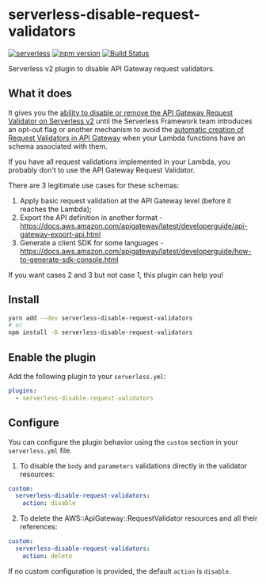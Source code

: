 # serverless-disable-request-validators

[![serverless](http://public.serverless.com/badges/v2.svg)](http://www.serverless.com) [![npm version](https://badge.fury.io/js/serverless-disable-request-validators.svg)](https://badge.fury.io/js/serverless-disable-request-validators) [![Build Status](https://travis-ci.org/jweyrich/serverless-disable-request-validators.svg?branch=master)](https://travis-ci.org/jweyrich/serverless-disable-request-validators)

Serverless v2 plugin to disable API Gateway request validators.

## What it does

It gives you the [ability to disable or remove the API Gateway Request Validator on Serverless v2](https://github.com/serverless/serverless/issues/10229) until the Serverless Framework team introduces an opt-out flag or another mechanism to avoid the [automatic creation of Request Validators in API Gateway](https://www.serverless.com/framework/docs/providers/aws/events/apigateway/#request-schema-validators) when your Lambda functions have an schema associated with them.

If you have all request validations implemented in your Lambda, you probably don't to use the API Gateway Request Validator.

There are 3 legitimate use cases for these schemas:

1. Apply basic request validation at the API Gateway level (before it reaches the Lambda);
2. Export the API definition in another format - https://docs.aws.amazon.com/apigateway/latest/developerguide/api-gateway-export-api.html
3. Generate a client SDK for some languages - https://docs.aws.amazon.com/apigateway/latest/developerguide/how-to-generate-sdk-console.html

If you want cases 2 and 3 but not case 1, this plugin can help you!

## Install

```sh
yarn add --dev serverless-disable-request-validators
# or
npm install -D serverless-disable-request-validators
```

## Enable the plugin

Add the following plugin to your `serverless.yml`:

```yaml
plugins:
  - serverless-disable-request-validators
```

## Configure

You can configure the plugin behavior using the `custom` section in your `serverless.yml` file.

1. To disable the `body` and `parameters` validations directly in the validator resources:

```yaml
custom:
  serverless-disable-request-validators:
    action: disable
```

2. To delete the AWS::ApiGateway::RequestValidator resources and all their references:

```yaml
custom:
  serverless-disable-request-validators:
    action: delete
```

If no custom configuration is provided, the default `action` is `disable`.
